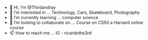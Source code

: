 - 👋 Hi, I’m @Thirdandray
- 👀 I’m interested in ... Technology, Cars, Skateboard, Photography
- 🌱 I’m currently learning ... computer science
- 💞️ I’m looking to collaborate on ... Course on CS50 a Harvard online course
- 📫 How to reach me ... IG - ricardothe3rd

<!---
Thirdandray/Thirdandray is a ✨ special ✨ repository because its `README.md` (this file) appears on your GitHub profile.
You can click the Preview link to take a look at your changes.
--->
